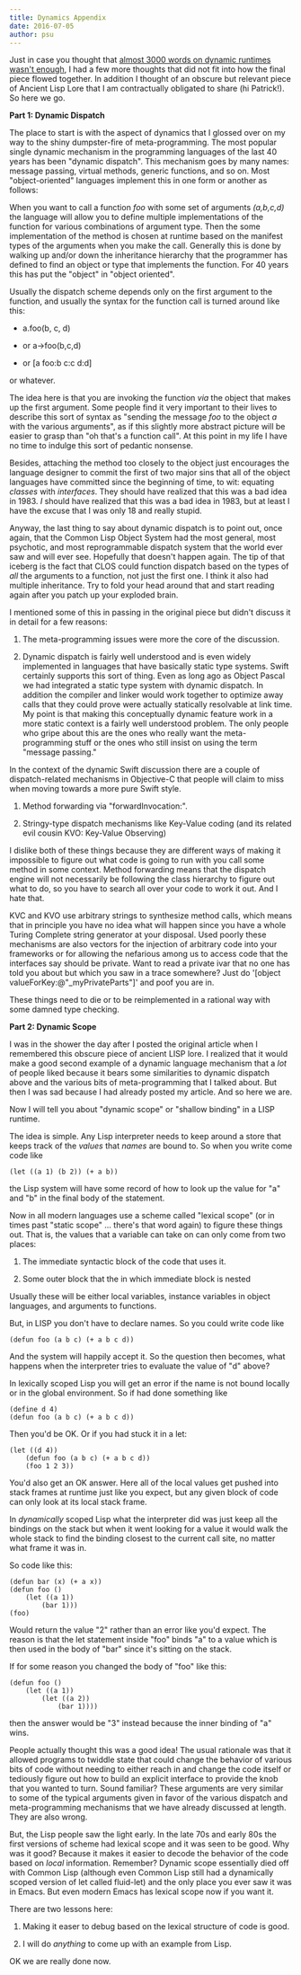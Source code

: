 ```yaml
---
title: Dynamics Appendix
date: 2016-07-05
author: psu
---
```


Just in case you thought that <a href="/general-dynamics.html">almost 3000 words on dynamic runtimes wasn't enough</a>, I had a few more thoughts that did not fit into how the final piece flowed together. In addition I thought of an obscure but relevant piece of Ancient Lisp Lore that I am contractually obligated to share (hi Patrick!). So here we go.

**Part 1: Dynamic Dispatch**

The place to start is with the aspect of dynamics that I glossed over on my way to the shiny dumpster-fire of meta-programming. The most popular single dynamic mechanism in the programming languages of the last 40 years has been "dynamic dispatch". This mechanism goes by many names: message passing, virtual methods,  generic functions, and so on. Most "object-oriented" languages implement this in one form or another as follows:

When you want to call a function *foo* with some set of arguments *(a,b,c,d)* the language will allow you to define multiple implementations of the function for various combinations of argument type. Then the some implementation of the method is chosen at runtime based on the manifest types of the arguments when you make the call. Generally this is done by walking up and/or down the inheritance hierarchy that the programmer has defined to find an object or type that implements the function. For 40 years this has put the "object" in "object oriented".

Usually the dispatch scheme depends only on the first argument to the function, and usually the syntax for the function call is turned around like this:

* a.foo(b, c, d) 

* or a->foo(b,c,d)

* or [a foo:b c:c d:d]

or whatever.

The idea here is that you are invoking the function *via* the object that makes up the first argument. Some people find it very important to their lives to describe this sort of syntax as "sending the message *foo* to the object *a* with the various arguments", as if this slightly more abstract picture will be easier to grasp than "oh that's a function call". At this point in my life I have no time to indulge this sort of pedantic nonsense.

Besides, attaching the method too closely to the object just encourages the language designer to commit the first of two major sins that all of the object languages have committed since the beginning of time, to wit: equating *classes* with *interfaces*. They should have realized that this was a bad idea in 1983. *I* should have realized that this was a bad idea in 1983, but at least I have the excuse that I was only 18 and really stupid.

Anyway, the last thing to say about dynamic dispatch is to point out, once again, that the Common Lisp Object System had the most general, most psychotic, and most reprogrammable dispatch system that the world ever saw and will ever see. Hopefully that doesn't happen again. The tip of that iceberg is the fact that CLOS could function dispatch based on the types of *all* the arguments to a function, not just the first one. I think it also had multiple inheritance. Try to fold your head around that and start reading again after you patch up your exploded brain.

I mentioned some of this in passing in the original piece but didn't discuss it in detail for a few reasons:

1. The meta-programming issues were more the core of the discussion.

2. Dynamic dispatch is fairly well understood and is even widely implemented in languages that have basically static type systems. Swift certainly supports this sort of thing. Even as long ago as Object Pascal we had integrated a static type system with dynamic dispatch. In addition the compiler and linker would work together to optimize away calls that they could prove were actually statically resolvable at link time. My point is that making this conceptually dynamic feature work in a more static context is a fairly well understood problem. The only people who gripe about this are the ones who really want the meta-programming stuff or the ones who still insist on using the term "message passing." 

In the context of the dynamic Swift discussion there are a couple of dispatch-related mechanisms in Objective-C that people will claim to miss when moving towards a more pure Swift style.

1. Method forwarding via "forwardInvocation:".

2. Stringy-type dispatch mechanisms like Key-Value coding (and its related evil cousin KVO: Key-Value Observing)

I dislike both of these things because they are different ways of making it impossible to figure out what code is going to run with you call some method in some context. Method forwarding means that the dispatch engine will not necessarily be following the class hierarchy to figure out what to do, so you have to search all over your code to work it out. And I hate that. 

KVC and KVO use arbitrary strings to synthesize method calls, which means that in principle you have no idea what will happen since you have a whole Turing Complete string generator at your disposal. Used poorly these mechanisms are also vectors for the injection of arbitrary code  into your frameworks or for allowing the nefarious among us to access code that the interfaces say should be private. Want to read a private ivar that no one has told you about but which you saw in a trace somewhere? Just do '[object valueForKey:@"_myPrivateParts"]' and poof you are in.

These things need to die or to be reimplemented in a rational way with some damned type checking. 

**Part 2: Dynamic Scope**

I was in the shower the day after I posted the original article when I remembered this obscure piece of ancient LISP lore. I realized that it would make a good second example of a dynamic language mechanism that a *lot* of people liked because it bears some similarities to dynamic dispatch above and the various bits of meta-programming that I talked about. But then I was sad because I had already posted my article. And so here we are.

Now I will tell you about "dynamic scope" or "shallow binding" in a LISP runtime.

The idea is simple. Any Lisp interpreter needs to keep around a store that keeps track of the *values* that *names* are bound to. So when you write come code like

	(let ((a 1) (b 2)) (+ a b))
	
the Lisp system will have some record of how to look up the value for "a" and "b" in the final body of the statement.

Now in all modern languages use a scheme called "lexical scope" (or in times past "static scope" ... there's that word again) to figure these things out. That is, the values that a variable can take on can only come from two places:

1. The immediate syntactic block of the code that uses it.

2. Some outer block that the in which immediate block is nested

Usually these will be either local variables, instance variables in object languages, and arguments to functions.

But, in LISP you don't have to declare names. So you could write code like

	(defun foo (a b c) (+ a b c d))
	
And the system will happily accept it. So the question then becomes, what happens when the interpreter tries to evaluate the value of "d" above?

In lexically scoped Lisp you will get an error if the name is not bound locally or in the global environment. So if had done something like

	(define d 4)
	(defun foo (a b c) (+ a b c d))
	
Then you'd be OK. Or if you had stuck it in a let:

	(let ((d 4))
		(defun foo (a b c) (+ a b c d))
		(foo 1 2 3))
		
You'd also get an OK answer. Here all of the local values get pushed into stack frames at runtime just like you expect, but any given block of code can only look at its local stack frame.

In *dynamically* scoped Lisp what the interpreter did was just keep all the bindings on the stack but when it went looking for a value it would walk the whole stack to find the binding closest to the current call site, no matter what frame it was in.

So code like this:

	(defun bar (x) (+ a x))
	(defun foo ()
		(let ((a 1)) 
			(bar 1)))
	(foo)

Would return the value "2" rather than an error like you'd expect. The reason is that the let statement inside "foo" binds "a" to a value which is then used in the body of "bar" since it's sitting on the stack.

If for some reason you changed the body of "foo" like this:

	(defun foo ()
		(let ((a 1)) 
			(let ((a 2))
				(bar 1))))
			
then the answer would be "3" instead because the inner binding of "a" wins. 

People actually thought this was a good idea! The usual rationale was that it allowed programs to twiddle state that could change the behavior of various bits of code without needing to either reach in and change the code itself or tediously figure out how to build an explicit interface to provide the knob that you wanted to turn. Sound familiar? These arguments are very similar to some of the typical arguments given in favor of the various dispatch and meta-programming mechanisms that we have already discussed at length. They are also wrong.

But, the Lisp people saw the light early. In the late 70s and early 80s the first versions of scheme had lexical scope and it was seen to be good. Why was it good? Because it makes it easier to decode the behavior of the code based on *local* information. Remember? Dynamic scope essentially died off with Common Lisp (although even Common Lisp still had a dynamically scoped version of let called fluid-let) and the only place you ever saw it was in Emacs. But even modern Emacs has lexical scope now if you want it.

There are two lessons here:

1. Making it easer to debug based on the lexical structure of code is good.

2. I will do *anything* to come up with an example from Lisp.

OK we are really done now.
